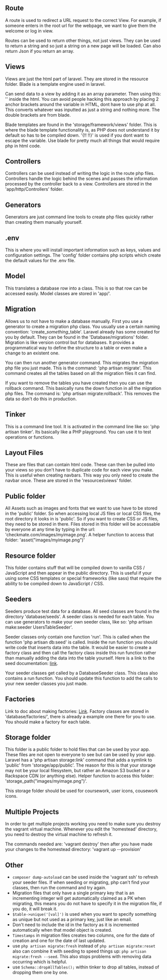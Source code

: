 Route
-------
A route is used to redirect a URL request to the correct View. For example, if someone enters in the root url for the webpage, we want to give them the welcome or log in view.

Routes can be used to return other things, not just views. They can be used to return a string and so just a string on a new page will be loaded. Can also return Json if you return an array.

Views
-------
Views are just the html part of laravel. They are stored in the resource folder.
Blade is a template engine used in laravel.

Can send data to a view by adding it as an array parameter. Then using this: '<?= $param; ?>' inside the html. You can avoid people hacking this approach by placing 2 anchor brackets around the variable in HTML, dont have to use php at all. This converts whatever was inputted as just a string and nothing more. The double brackets are from blade. 

Blade templates are found in the 'storage/framework/views' folder. This is where the blade template functionality is, as PHP does not understand it by default so has to be compiled down. '{!! !!}' is used if you dont want to escape the variable. Use blade for pretty much all things that would require php in html code.

Controllers
-------
Controllers can be used instead of writing the logic in the route php files. Controllers handle the logic behind the scenes and passes the information processed by the controller back to a view. Controllers are stored in the 'app/http/Controllers' folder.

Generators
-------
Generators are just command line tools to create php files quickly rather than creating them manually yourself.

.env
-------
This is where you will install important information such as keys, values and configuration settings. The 'config' folder contains php scripts which create the default values for the .env file.

Model
-------
This translates a database row into a class.
This is so that row can be accessed easily. Model classes are stored in 'app/'.

Migration
-------
Allows us to not have to make a database manually. First you use a generator to create a migration php class. You usually use a certain naming convention: 'create_*something*_table'. Laravel already has some created for you by default. They can be found in the 'Database/migrations' folder. Migration is like version control but for databases. It provides a programmatical way to define the structure to a table or even make a change to an existent one. 

You can then run another generator command. This migrates the migration php file you just made. This is the command: 'php artisan migrate'. This command creates all the tables based on all the migration files it can find.

If you want to remove the tables you have created then you can use the rollback command. This basically runs the down function in all the migration php files.
The command is: 'php artisan migrate:rollback'. This removes the data so don't do this in production.

Tinker
-------
This is a command line tool. It is activated in the command line like so: 'php artisan tinker'. Its basically like a PHP playground. You can use it to test operations or functions.

Layout Files
-------
These are files that can contain html code.
These can then be pulled into your views so you don't have to duplicate code for each view you make. This is useful when creating navbars. This way you only need to create the navbar once. These are stored in the 'resources\views' folder.

Public folder
-------
All Assets such as images and fonts that we want to use have to be stored in the 'public' folder. So when accessing local JS files or local CSS files, the root directory it looks in is 'public'. So if you want to create CSS or JS files, they need to be stored in there. Files stored in this folder will be accessable by everyone at any time by typing in the url: 'checkmate.com/images/myimage.png'. A helper function to access that folder: 'asset("images/myimage.png")'

Resource folder
-------
This folder contains stuff that will be compiled down to vanilla CSS / JavaScript and then appear in the public directory. This is useful if your using some CSS templates or special frameworks (like sass) that require the ability to be compiled down to JavaScript / CSS.

Seeders
-------
Seeders produce test data for a database. All seed classes are found in the directory 'database/seeds'. A seeder class is needed for each table. You can use generators to make your own seeder class, like so: 'php artisan make:seeder UsersTableSeeder'.

Seeder classes only contain one function 'run'. This is called when the function 'php artisan db:seed' is called. Inside the run function you should write code that inserts data into the table. It would be easier to create a factory class and then call the factory class inside this run function rather than manually adding the data into the table yourself. Here is a link to the seed documentation: [link]( https://laravel.com/docs/master/seeding).

Your seeder classes get called by a DatabaseSeeder class. This class also contains a run function. You should update this function to add the calls to your new seeder classes you just made.

Factories
-------
Link to doc about making factories: [Link](https://laravel.com/docs/master/database-testing#writing-factories).
Factory classes are stored in 'database/factories/', there is already a example one there for you to use. You should make a factory for each table.

Storage folder
-------
This folder is a public folder to hold files that can be used by your app. These files are not open to everyone to see but can be used by your app. Laravel has a 'php artisan storage:link' command that adds a symlink to 'public' from 'storage/app/public'. The reason for this is that your storage may not be your local filesystem, but rather an Amazon S3 bucket or a Rackspace CDN (or anything else). Helper function to access this folder: 'storage_path("images/myimage.png")'.

This storage folder should be used for coursework, user icons, cousework icons.

Multiple Projects
-------
In order to get multiple projects working you need to make sure you destroy the vagrant virtual machine. Whenever you edit the 'homestead' directory, you need to destroy the virtual machine to refresh it. 

The commands needed are: 'vagrant destroy' then after you have made your changes to the homestead directory: 'vagrant up --provision'

Other
-------

- `composer dump-autoload` can be used inside the 'vagrant ssh' to refresh your seeder files. If when seeding or migrating, php can't find your classes, then run the command and try again.
- Migration files that only have a single primary key that is an incrementing integer will get automatically claimed as a PK when migrating, this means you do not have to specify it in the migration file, if you do, it will break it.
- `$table->unique('[val]')` is used when you want to specify something as unique but not used as a primary key, just like an email.
- Don't need to include the id in the factory as it is incremented automatically when that model object is created.
- `Timestamps` in migration files creates two columns, one for the date of creation and one for the date of last updated.
- use `php artisan migrate:fresh` instead of `php artisan migrate:reset` also can combine it with seeding to speed things up: `php artisan migrate:fresh --seed`. This also stops problems with removing data occurring which is helpful.
- use `Schema::dropAllTables();` within tinker to drop all tables, instead of dropping them one by one.